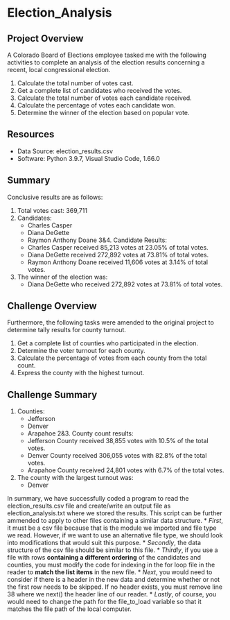# Election_Analysis

## Project Overview
A Colorado Board of Elections employee tasked me with the following activities to complete an analysis of the election results concerning a recent, local congressional election.

1. Calculate the total number of votes cast.
2. Get a complete list of candidates who received the votes.
3. Calculate the total number of votes each candidate received.
4. Calculate the percentage of votes each candidate won.
5. Determine the winner of the election based on popular vote.


## Resources
- Data Source: election_results.csv
- Software: Python 3.9.7, Visual Studio Code, 1.66.0

## Summary
Conclusive results are as follows:
1. Total votes cast:  369,711 
2. Candidates:
      - Charles Casper
      - Diana DeGette
      - Raymon Anthony Doane
3&4. Candidate Results:
      - Charles Casper received 85,213 votes at 23.05% of total votes.
      - Diana DeGette received 272,892 votes at 73.81% of total votes.
      - Raymon Anthony Doane received 11,606 votes at 3.14% of total votes.
5. The winner of the election was:
      - Diana DeGette who received 272,892 votes at 73.81% of total votes.


## Challenge Overview
Furthermore, the following tasks were amended to the original project to determine tally results for county turnout.

1. Get a complete list of counties who participated in the election.
2. Determine the voter turnout for each county.
3. Calculate the percentage of votes from each county from the total count.
4. Express the county with the highest turnout.

## Challenge Summary
1. Counties:
      - Jefferson
      - Denver
      - Arapahoe
2&3. County count results:
      - Jefferson County received 38,855 votes with 10.5% of the total votes.
      - Denver County received 306,055 votes with 82.8% of the total votes.
      - Arapahoe County received 24,801 votes with 6.7% of the total votes.
4. The county with the largest turnout was:
      - Denver

In summary, we have successfully coded a program to read the election_results.csv file and create/write an output file as election_analysis.txt where we stored the results.  This script can be further ammended to apply to other files containing a similar data structure.  * *First*, it must be a csv file because that is the module we imported and file type we read.  However, if we want to use an alternative file type, we should look into modifications that would suit this purpose.  * *Secondly*, the data structure of the csv file should be similar to this file. * *Thirdly*, if you use a file with rows **containing a different ordering** of the candidates and counties, you must modify the code for indexing in the for loop file in the reader to **match the list items** in the new file. * *Next*, you would need to consider if there is a header in the new data and determine whether or not the first row needs to be skipped.  If no header exists, you must remove line 38 where we next() the header line of our reader.  * *Lastly*, of course, you would need to change the path for the file_to_load variable so that it matches the file path of the local computer.  
